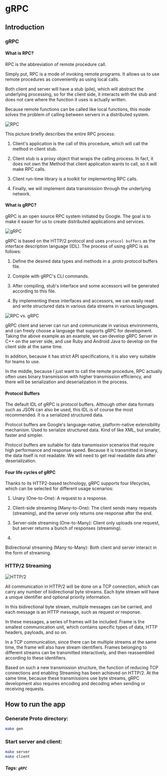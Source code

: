 # gRPC

## Introduction

### gRPC

#### What is RPC?

RPC is the abbreviation of remote procedure call.

Simply put, RPC is a mode of invoking remote programs. It allows us to use remote procedures as conveniently as using local calls.

Both client and server will have a stub (pile), which will abstract the underlying processing, so for the client side, it interacts with the stub and does not care where the function it uses is actually written.

Because remote functions can be called like local functions, this mode solves the problem of calling between servers in a distributed system.

![RPC](./rpc.png)

This picture briefly describes the entire RPC process:

1. Client's application is the call of this procedure, which will call the method in client stub.

2. Client stub is a proxy object that wraps the calling process. In fact, it does not own the Method that client application wants to call, so it will make RPC calls.

3. Client run-time library is a toolkit for implementing RPC calls.

4. Finally, we will implement data transmission through the underlying network.

#### What is gRPC?

gRPC is an open source RPC system initiated by Google. The goal is to make it easier for us to create distributed applications and services.

![gRPC](./grpc-overview.svg)

gRPC is based on the HTTP/2 protocol and uses `protocol buffers` as the interface description language (IDL).
The process of using gRPC is as follows:

1. Define the desired data types and methods in a .proto protocol buffers file.

2. Compile with gRPC's CLI commands.

3. After compiling, stub's interface and some accessors will be generated according to this file.

4. By implementing these interfaces and accessors, we can easily read and write structured data in various data streams in various languages.

![RPC vs. gRPC](./grpc-workflow.jpeg)

gRPC client and server can run and communicate in various environments, and can freely choose a language that supports gRPC for development. Taking the above example as an example, we can develop gRPC Server in C++ on the server side, and use Ruby and Android Java to develop on the client side at the same time.

In addition, because it has strict API specifications, it is also very suitable for teams to use.

In the middle, because I just want to call the remote procedure, RPC actually often uses binary transmission with higher transmission efficiency, and there will be serialization and deserialization in the process.

#### Protocol Buffers

The default IDL of gRPC is protocol buffers. Although other data formats such as JSON can also be used, this IDL is of course the most recommended. It is a serialized structured data.

Protocol buffers are Google's language-native, platform-native extensibility mechanism. Used to serialize structured data. Kind of like XML, but smaller, faster and simpler.

Protocol buffers are suitable for data transmission scenarios that require high performance and response speed. Because it is transmitted in binary, the data itself is not readable. We will need to get real readable data after deserialization.

#### Four life cycles of gRPC

Thanks to its HTTP2-based technology, gRPC supports four lifecycles, which can be selected for different usage scenarios:

1. Unary (One-to-One): A request to a response.

2. Client-side streaming (Many-to-One): The client sends many requests (streaming), and the server only returns one response after the end.

3. Server-side streaming (One-to-Many): Client only uploads one request, but server returns a bunch of responses (streaming).

4.
 Bidirectional streaming (Many-to-Many): Both client and server interact in the form of streaming.

### HTTP/2 Streaming

![HTTP/2](./http-2-multiplexing.png)

All communication in HTTP/2 will be done on a TCP connection, which can carry any number of bidirectional byte streams. Each byte stream will have a unique identifier and optional priority information.

In this bidirectional byte stream, multiple messages can be carried, and each message is an HTTP message, such as request or response.

In these messages, a series of frames will be included. Frame is the smallest communication unit, which contains specific types of data, HTTP headers, payloads, and so on.

In a TCP communication, since there can be multiple streams at the same time, the frame will also have stream identifiers. Frames belonging to different streams can be transmitted interactively, and then reassembled according to these identifiers.

Based on such a new transmission structure, the function of reducing TCP connections and enabling Streaming has been achieved on HTTP/2. At the same time, because these transmissions use byte streams, gRPC development also requires encoding and decoding when sending or receiving requests.

## How to run the app

### Generate Proto directory:

```bash
make gen
```

### Start server and client:

```bash
make server
make client
```

##### Tags: `gRPC`